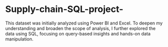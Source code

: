 # Supply-chain-SQL-project-
This dataset was initially analyzed using Power BI and Excel. To deepen my understanding and broaden the scope of analysis, I further explored the data using SQL, focusing on query-based insights and hands-on data manipulation.

